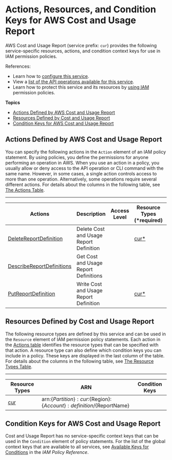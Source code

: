 # Actions, Resources, and Condition Keys for AWS Cost and Usage Report<a name="list_awscostandusagereport"></a>

AWS Cost and Usage Report \(service prefix: `cur`\) provides the following service\-specific resources, actions, and condition context keys for use in IAM permission policies\.

References:
+ Learn how to [configure this service](http://docs.aws.amazon.com/awsaccountbilling/latest/aboutv2/)\.
+ View a [list of the API operations available for this service](http://docs.aws.amazon.com/awsaccountbilling/latest/aboutv2/)\.
+ Learn how to protect this service and its resources by [using IAM](http://docs.aws.amazon.com/awsaccountbilling/latest/aboutv2/control-access-billing.html) permission policies\.

**Topics**
+ [Actions Defined by AWS Cost and Usage Report](#awscostandusagereport-actions-as-permissions)
+ [Resources Defined by Cost and Usage Report](#awscostandusagereport-resources-for-iam-policies)
+ [Condition Keys for AWS Cost and Usage Report](#awscostandusagereport-policy-keys)

## Actions Defined by AWS Cost and Usage Report<a name="awscostandusagereport-actions-as-permissions"></a>

You can specify the following actions in the `Action` element of an IAM policy statement\. By using policies, you define the permissions for anyone performing an operation in AWS\. When you use an action in a policy, you usually allow or deny access to the API operation or CLI command with the same name\. However, in some cases, a single action controls access to more than one operation\. Alternatively, some operations require several different actions\. For details about the columns in the following table, see [The Actions Table](reference_policies_actions-resources-contextkeys.md#actions_table)\.


****  

| Actions | Description | Access Level | Resource Types \(\*required\) | Condition Keys | Dependent Actions | 
| --- | --- | --- | --- | --- | --- | 
| [DeleteReportDefinition](http://docs.aws.amazon.com/awsaccountbilling/latest/aboutv2/delete-report-definition.html) | Delete Cost and Usage Report Definition |   | [cur\*](#awscostandusagereport-cur)  |  |  | 
| [DescribeReportDefinitions](http://docs.aws.amazon.com/awsaccountbilling/latest/aboutv2/describe-report-definitions.html) | Get Cost and Usage Report Definitions |   |  |  |  | 
| [PutReportDefinition](http://docs.aws.amazon.com/awsaccountbilling/latest/aboutv2/put-report-definition.html) | Write Cost and Usage Report Definition |   | [cur\*](#awscostandusagereport-cur)  |  |  | 

## Resources Defined by Cost and Usage Report<a name="awscostandusagereport-resources-for-iam-policies"></a>

The following resource types are defined by this service and can be used in the `Resource` element of IAM permission policy statements\. Each action in the [Actions table](#awscostandusagereport-actions-as-permissions) identifies the resource types that can be specified with that action\. A resource type can also define which condition keys you can include in a policy\. These keys are displayed in the last column of the table\. For details about the columns in the following table, see [The Resource Types Table](reference_policies_actions-resources-contextkeys.md#resources_table)\.


****  

| Resource Types | ARN | Condition Keys | 
| --- | --- | --- | 
| [cur](http://docs.aws.amazon.com/awsaccountbilling/latest/aboutv2/billing-reports.html#enhanced-reports) | arn:$\{Partition\}:cur:$\{Region\}:$\{Account\}:definition/$\{ReportName\} |  | 

## Condition Keys for AWS Cost and Usage Report<a name="awscostandusagereport-policy-keys"></a>

Cost and Usage Report has no service\-specific context keys that can be used in the `Condition` element of policy statements\. For the list of the global context keys that are available to all services, see [Available Keys for Conditions](http://docs.aws.amazon.com/IAM/latest/UserGuide/reference_policies_condition-keys.html#AvailableKeys) in the *IAM Policy Reference*\.